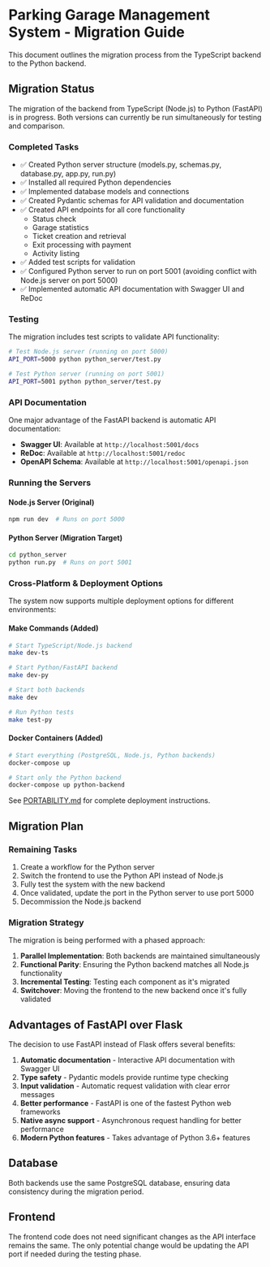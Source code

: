 # Parking Garage Management System - Migration Guide

This document outlines the migration process from the TypeScript backend to the Python backend.

## Migration Status

The migration of the backend from TypeScript (Node.js) to Python (FastAPI) is in progress. Both versions can currently be run simultaneously for testing and comparison.

### Completed Tasks

- ✅ Created Python server structure (models.py, schemas.py, database.py, app.py, run.py)
- ✅ Installed all required Python dependencies
- ✅ Implemented database models and connections
- ✅ Created Pydantic schemas for API validation and documentation
- ✅ Created API endpoints for all core functionality
  - Status check
  - Garage statistics
  - Ticket creation and retrieval
  - Exit processing with payment
  - Activity listing
- ✅ Added test scripts for validation
- ✅ Configured Python server to run on port 5001 (avoiding conflict with Node.js server on port 5000)
- ✅ Implemented automatic API documentation with Swagger UI and ReDoc

### Testing

The migration includes test scripts to validate API functionality:

```bash
# Test Node.js server (running on port 5000)
API_PORT=5000 python python_server/test.py

# Test Python server (running on port 5001)
API_PORT=5001 python python_server/test.py
```

### API Documentation

One major advantage of the FastAPI backend is automatic API documentation:

- **Swagger UI**: Available at `http://localhost:5001/docs`
- **ReDoc**: Available at `http://localhost:5001/redoc`
- **OpenAPI Schema**: Available at `http://localhost:5001/openapi.json`

### Running the Servers

#### Node.js Server (Original)
```bash
npm run dev  # Runs on port 5000
```

#### Python Server (Migration Target)
```bash
cd python_server
python run.py  # Runs on port 5001
```

### Cross-Platform & Deployment Options

The system now supports multiple deployment options for different environments:

#### Make Commands (Added)
```bash
# Start TypeScript/Node.js backend
make dev-ts

# Start Python/FastAPI backend
make dev-py

# Start both backends
make dev

# Run Python tests
make test-py
```

#### Docker Containers (Added)
```bash
# Start everything (PostgreSQL, Node.js, Python backends)
docker-compose up

# Start only the Python backend
docker-compose up python-backend
```

See [PORTABILITY.md](PORTABILITY.md) for complete deployment instructions.

## Migration Plan

### Remaining Tasks

1. Create a workflow for the Python server
2. Switch the frontend to use the Python API instead of Node.js
3. Fully test the system with the new backend
4. Once validated, update the port in the Python server to use port 5000
5. Decommission the Node.js backend

### Migration Strategy

The migration is being performed with a phased approach:

1. **Parallel Implementation**: Both backends are maintained simultaneously
2. **Functional Parity**: Ensuring the Python backend matches all Node.js functionality
3. **Incremental Testing**: Testing each component as it's migrated
4. **Switchover**: Moving the frontend to the new backend once it's fully validated

## Advantages of FastAPI over Flask

The decision to use FastAPI instead of Flask offers several benefits:

1. **Automatic documentation** - Interactive API documentation with Swagger UI
2. **Type safety** - Pydantic models provide runtime type checking
3. **Input validation** - Automatic request validation with clear error messages
4. **Better performance** - FastAPI is one of the fastest Python web frameworks
5. **Native async support** - Asynchronous request handling for better performance
6. **Modern Python features** - Takes advantage of Python 3.6+ features

## Database

Both backends use the same PostgreSQL database, ensuring data consistency during the migration period.

## Frontend

The frontend code does not need significant changes as the API interface remains the same. The only potential change would be updating the API port if needed during the testing phase.